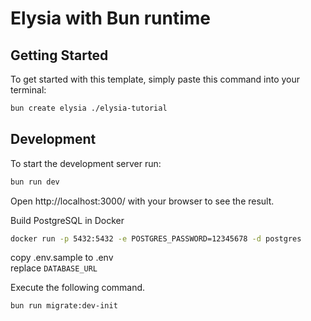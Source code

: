 # Elysia with Bun runtime

## Getting Started

To get started with this template, simply paste this command into your terminal:

```bash
bun create elysia ./elysia-tutorial
```

## Development

To start the development server run:

```bash
bun run dev
```

Open http://localhost:3000/ with your browser to see the result.

Build PostgreSQL in Docker

```bash
docker run -p 5432:5432 -e POSTGRES_PASSWORD=12345678 -d postgres
```

copy .env.sample to .env  
replace `DATABASE_URL`

Execute the following command.

```bash
bun run migrate:dev-init
```
